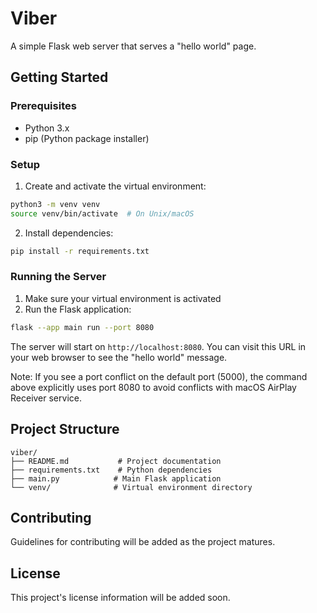 # Viber

A simple Flask web server that serves a "hello world" page.

## Getting Started

### Prerequisites
- Python 3.x
- pip (Python package installer)

### Setup

1. Create and activate the virtual environment:
```bash
python3 -m venv venv
source venv/bin/activate  # On Unix/macOS
```

2. Install dependencies:
```bash
pip install -r requirements.txt
```

### Running the Server

1. Make sure your virtual environment is activated
2. Run the Flask application:
```bash
flask --app main run --port 8080
```

The server will start on `http://localhost:8080`. You can visit this URL in your web browser to see the "hello world" message.

Note: If you see a port conflict on the default port (5000), the command above explicitly uses port 8080 to avoid conflicts with macOS AirPlay Receiver service.

## Project Structure

```
viber/
├── README.md           # Project documentation
├── requirements.txt    # Python dependencies
├── main.py            # Main Flask application
└── venv/              # Virtual environment directory
```

## Contributing

Guidelines for contributing will be added as the project matures.

## License

This project's license information will be added soon. 